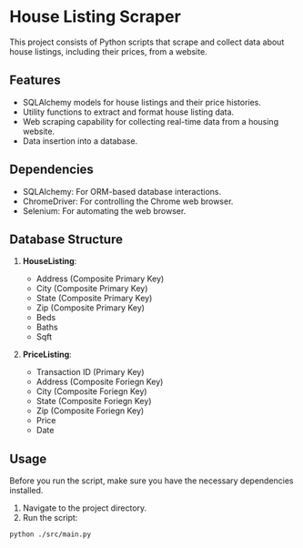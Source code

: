 # House Listing Scraper

This project consists of Python scripts that scrape and collect data about house listings, including their prices, from a website.

## Features

- SQLAlchemy models for house listings and their price histories.
- Utility functions to extract and format house listing data.
- Web scraping capability for collecting real-time data from a housing website.
- Data insertion into a database.

## Dependencies

- SQLAlchemy: For ORM-based database interactions.
- ChromeDriver: For controlling the Chrome web browser.
- Selenium: For automating the web browser.

## Database Structure

1. **HouseListing**:

   - Address (Composite Primary Key)
   - City (Composite Primary Key)
   - State (Composite Primary Key)
   - Zip (Composite Primary Key)
   - Beds
   - Baths
   - Sqft

2. **PriceListing**:
   - Transaction ID (Primary Key)
   - Address (Composite Foriegn Key)
   - City (Composite Foriegn Key)
   - State (Composite Foriegn Key)
   - Zip (Composite Foriegn Key)
   - Price
   - Date

## Usage

Before you run the script, make sure you have the necessary dependencies installed.

1. Navigate to the project directory.
2. Run the script:

```bash
python ./src/main.py
```

